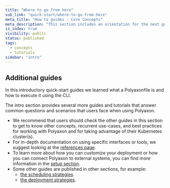 ```yaml
---
title: "Where to go from here"
sub_link: "quick-start/where-to-go-from-here"
meta_title: "How to guides - Core Concepts"
meta_description: "This section includes an orientation for the next guides to explore."
is_index: true
visibility: public
status: published
tags:
  - concepts
  - tutorials
sidebar: "intro"
---
```


## Additional guides

In this introductory quick-start guides we learned what a Polyaxonfile is and how to execute it using the CLI.

The intro section provides several more guides and tutorials that answer common questions and scenarios that users face when using Polyaxon.

 * We recommend that users should check the other guides in this section to get to know other concepts, recurrent use-cases, and best practices for working with Polyaxon and for taking advantage of their Kubernetes cluster(s).
 * For in-depth documentation on using specific interfaces or tools, we suggest looking at the [references page](/docs/references/).
 * To learn more about how you can customize your deployment or how you can connect Polyaxon to external systems, you can find more information in the [setup section](/docs/setup/). 
 * Some other guides are published in other sections, for example:
   * [the scheduling strategies](/docs/core/scheduling-strategies/).
   * [the deployment strategies](/docs/setup/deployment-strategies/).
